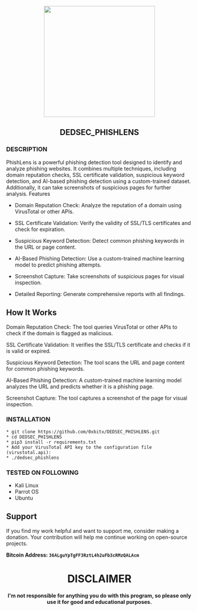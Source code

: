 
<p align="center">
<img src="https://media3.giphy.com/media/v1.Y2lkPTc5MGI3NjExMHI5bG13MjNldzltMjFiaWs4emJqa2FtMmN1dHNqNjFvd2NqMXQ0MiZlcD12MV9pbnRlcm5hbF9naWZfYnlfaWQmY3Q9Zw/kliStk02WKPkHxDUCb/giphy.webp", width="300", height="300">
</p>

<h2 align="center">DEDSEC_PHISHLENS</h2>

### DESCRIPTION
PhishLens is a powerful phishing detection tool designed to identify and analyze phishing websites. It combines multiple techniques, including domain reputation checks, SSL certificate validation, suspicious keyword detection, and AI-based phishing detection using a custom-trained dataset. Additionally, it can take screenshots of suspicious pages for further analysis.
Features

  * Domain Reputation Check: Analyze the reputation of a domain using VirusTotal or other APIs.
  
  * SSL Certificate Validation: Verify the validity of SSL/TLS certificates and check for expiration.
  
  * Suspicious Keyword Detection: Detect common phishing keywords in the URL or page content.
  
  * AI-Based Phishing Detection: Use a custom-trained machine learning model to predict phishing attempts.
  
  * Screenshot Capture: Take screenshots of suspicious pages for visual inspection.
  
  * Detailed Reporting: Generate comprehensive reports with all findings.

## How It Works
  Domain Reputation Check:
        The tool queries VirusTotal or other APIs to check if the domain is flagged as malicious.

  SSL Certificate Validation:
        It verifies the SSL/TLS certificate and checks if it is valid or expired.

  Suspicious Keyword Detection:
        The tool scans the URL and page content for common phishing keywords.

  AI-Based Phishing Detection:
        A custom-trained machine learning model analyzes the URL and predicts whether it is a phishing page.
  
  Screenshot Capture:
        The tool captures a screenshot of the page for visual inspection.
        
### INSTALLATION
    * git clone https://github.com/0xbitx/DEDSEC_PHISHLENS.git
    * cd DEDSEC_PHISHLENS
    * pip3 install -r requirements.txt
    * Add your VirusTotal API key to the configuration file (virustotal.api):
    * ./dedsec_phishlens

### TESTED ON FOLLOWING
* Kali Linux 
* Parrot OS 
* Ubuntu

## Support

If you find my work helpful and want to support me, consider making a donation. Your contribution will help me continue working on open-source projects.

**Bitcoin Address: `36ALguYpTgFF3RztL4h2uFb3cRMzQALAcm`**
   
<h1 align="center"> DISCLAIMER </h1>

<h4 align="center">I'm not responsible for anything you do with this program, so please only use it for good and educational purposes. </h4>
